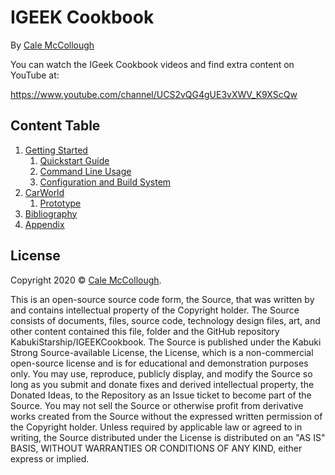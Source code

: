 # IGEEK Cookbook

By [Cale McCollough](https://cookingwithcale.org)

You can watch the IGeek Cookbook videos and find extra content on YouTube at:

 https://www.youtube.com/channel/UCS2vQG4gUE3vXWV_K9XScQw

## Content Table

1. [Getting Started](./docs/GettingStarted)
   1. [Quickstart Guide](./docs/GettingStarted/QuickstartGuide)
   1. [Command Line Usage](./docs/GettingStarted/CommandLineUsage)
   1. [Configuration and Build System](./docs/GettingStarted/ConfigurationAndBuildSystem)
1. [CarWorld](./docs/CarWorld)
   1. [Prototype](./docs/Prototype)
1. [Bibliography](./docs/Bibliography)
1. [Appendix](./docs/Appendix)

## License

Copyright 2020 © [Cale McCollough](https://cookingwithcale.org).

This is an open-source source code form, the Source, that was written by and contains intellectual property of the Copyright holder. The Source consists of documents, files, source code, technology design files, art, and other content contained this file, folder and the GitHub repository KabukiStarship/IGEEKCookbook. The Source is published under the Kabuki Strong Source-available License, the License, which is a non-commercial open-source license and is for educational and demonstration purposes only. You may use, reproduce, publicly display, and modify the Source so long as you submit and donate fixes and derived intellectual property, the Donated Ideas, to the Repository as an Issue ticket to become part of the Source. You may not sell the Source or otherwise profit from derivative works created from the Source without the expressed written permission of the Copyright holder. Unless required by applicable law or agreed to in writing, the Source distributed under the License is distributed on an "AS IS" BASIS, WITHOUT WARRANTIES OR CONDITIONS OF ANY KIND, either express or implied.
